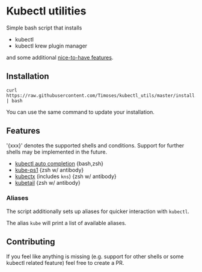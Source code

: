 # Kubectl utilities

Simple bash script that installs

* kubectl
* kubectl krew plugin manager

and some additional [nice-to-have features](#features).

## Installation

```
curl https://raw.githubusercontent.com/Timoses/kubectl_utils/master/install.sh | bash
```

You can use the same command to update your installation.

## Features

'{xxx}' denotes the supported shells and conditions. Support for further shells may be implemented in the future.

* [kubectl auto completion](https://kubernetes.io/docs/reference/kubectl/cheatsheet/#kubectl-autocomplete) {bash,zsh}
* [kube-ps1](https://github.com/jonmosco/kube-ps1) {zsh w/ antibody}
* [kubectx](https://github.com/ahmetb/kubectx) (includes `kns`) {zsh w/ antibody}
* [kubetail](https://github.com/johanhaleby/kubetail) {zsh w/ antibody}

### Aliases

The script additionally sets up aliases for quicker interaction with `kubectl`.

The alias `kube` will print a list of available aliases.

## Contributing

If you feel like anything is missing (e.g. support for other shells or some kubectl related feature) feel free to create a PR.
